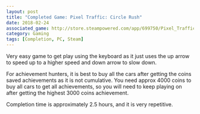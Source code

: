 ```yaml
---
layout: post
title: "Completed Game: Pixel Traffic: Circle Rush"
date: 2018-02-24
associated_game: http://store.steampowered.com/app/699750/Pixel_Traffic_Risky_Bridge/
category: Gaming
tags: [Completion, PC, Steam]
---
```


Very easy game to get play using the keyboard as it just uses the up arrow to speed up to a higher speed and down arrow to slow down.

For achievement hunters, it is best to buy all the cars after getting the coins saved achievements as it is not cumulative.  You need approx 4000 coins to buy all cars to get all achievements, so you will need to keep playing on after getting the highest 3000 coins achievement.

Completion time is approximately 2.5 hours, and it is very repetitive.